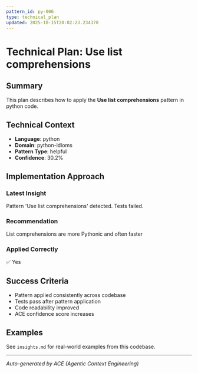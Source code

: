 ```yaml
---
pattern_id: py-006
type: technical_plan
updated: 2025-10-15T20:02:23.234378
---
```

# Technical Plan: Use list comprehensions

## Summary

This plan describes how to apply the **Use list comprehensions** pattern in python code.

## Technical Context

- **Language**: python
- **Domain**: python-idioms
- **Pattern Type**: helpful
- **Confidence**: 30.2%

## Implementation Approach

### Latest Insight

Pattern 'Use list comprehensions' detected. Tests failed.

### Recommendation

List comprehensions are more Pythonic and often faster

### Applied Correctly

✅ Yes

## Success Criteria

- Pattern applied consistently across codebase
- Tests pass after pattern application
- Code readability improved
- ACE confidence score increases

## Examples

See `insights.md` for real-world examples from this codebase.

---

*Auto-generated by ACE (Agentic Context Engineering)*
